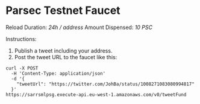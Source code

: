 # Parsec Testnet Faucet

Reload Duration: *24h / address*
Amount Dispensed: *10 PSC*

Instructions:

1. Publish a tweet including your address.
2. Post the tweet URL to the faucet like this:

```
curl -X POST
  -H 'Content-Type: application/json' 
  -d '{
    "tweetUrl": "https://twitter.com/JohBa/status/1008271083080994817"
  }'
https://sarrsmlpsg.execute-api.eu-west-1.amazonaws.com/v0/tweetFund
```